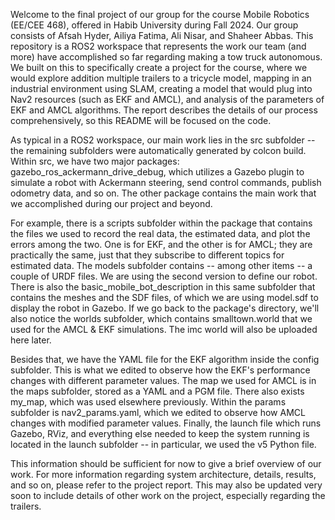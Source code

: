 Welcome to the final project of our group for the course Mobile Robotics (EE/CEE 468), offered in Habib University during Fall 2024. Our group consists of Afsah Hyder, Ailiya Fatima, Ali Nisar, and Shaheer Abbas. This repository is a ROS2 workspace that represents the work our team (and more) have accomplished so far regarding making a tow truck autonomous. We built on this to specifically create a project for the course, where we would explore addition multiple trailers to a tricycle model, mapping in an industrial environment using SLAM, creating a model that would plug into Nav2 resources (such as EKF and AMCL), and analysis of the parameters of EKF and AMCL algorithms. The report describes the details of our process comprehensively, so this README will be focused on the code.

As typical in a ROS2 workspace, our main work lies in the src subfolder -- the remaining subfolders were automatically generated by colcon build. Within src, we have two major packages: gazebo_ros_ackermann_drive_debug, which utilizes a Gazebo plugin to simulate a robot with Ackermann steering, send control commands, publish odometry data, and so on. The other package contains the main work that we accomplished during our project and beyond. 

For example, there is a scripts subfolder within the package that contains the files we used to record the real data, the estimated data, and plot the errors among the two. One is for EKF, and the other is for AMCL; they are practically the same, just that they subscribe to different topics for estimated data. The models subfolder contains -- among other items -- a couple of URDF files. We are using the second version to define our robot. There is also the basic_mobile_bot_description in this same subfolder that contains the meshes and the SDF files, of which we are using model.sdf to display the robot in Gazebo. If we go back to the package's directory, we'll also notice the worlds subfolder, which contains smalltown.world that we used for the AMCL & EKF simulations. The imc world will also be uploaded here later.

Besides that, we have the YAML file for the EKF algorithm inside the config subfolder. This is what we edited to observe how the EKF's performance changes with different parameter values. The map we used for AMCL is in the maps subfolder, stored as a YAML and a PGM file. There also exists my_map, which was used elsewhere previously. Within the params subfolder is nav2_params.yaml, which we edited to observe how AMCL changes with modified parameter values. Finally, the launch file which runs Gazebo, RViz, and everything else needed to keep the system running is located in the launch subfolder -- in particular, we used the v5 Python file. 

This information should be sufficient for now to give a brief overview of our work. For more information regarding system architecture, details, results, and so on, please refer to the project report. This may also be updated very soon to include details of other work on the project, especially regarding the trailers.
